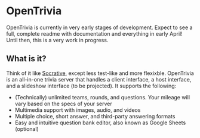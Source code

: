 # OpenTrivia
OpenTrivia is currently in very early stages of development. Expect to see a full, complete readme with documentation and everything in early April! 
Until then, this is a very work in progress. 

## What is it? 
Think of it like [Socrative](https://socrative.com/), except less test-like and more flexixble.  OpenTrivia is an all-in-one trivia server that handles a client interface, a host interface, and a slideshow interface (to be projected). It supports the following: 
- (Technically) unlimited teams, rounds, and questions. Your mileage will vary based on the specs of your server 
- Multimedia support with images, audio, and videos 
- Multiple choice, short answer, and third-party answering formats 
- Easy and intuitive question bank editor, also known as Google Sheets (optional)

